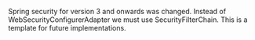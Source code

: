 Spring security for version 3 and onwards was changed. Instead of WebSecurityConfigurerAdapter we must use SecurityFilterChain. This is a template for future implementations.